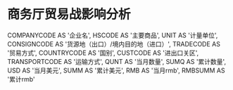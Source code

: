 # 商务厅贸易战影响分析


COMPANYCODE AS '企业名',
HSCODE AS '主要商品',
UNIT AS '计量单位',
CONSIGNCODE AS '货源地（出口）/境内目的地（进口）',
TRADECODE AS '贸易方式',
COUNTRYCODE AS '国别',
CUSTCODE AS '进出口关区',
TRANSPORTCODE AS '运输方式',
QUNT AS '当月数量',
SUMQ AS '累计数量',
USD AS '当月美元',
SUMM AS '累计美元',
RMB AS '当月rmb',
RMBSUMM AS '累计rmb'